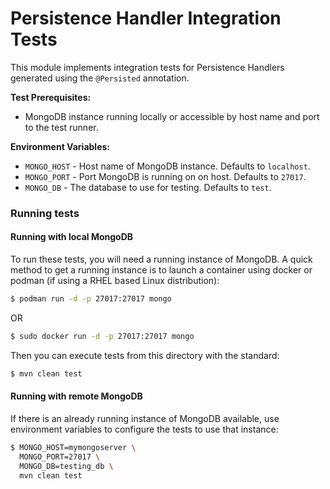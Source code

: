Persistence Handler Integration Tests
=====================================

This module implements integration tests for Persistence Handlers generated
using the `@Persisted` annotation.

**Test Prerequisites:**

- MongoDB instance running locally or accessible by host name and port to the
  test runner.

**Environment Variables:**

- `MONGO_HOST` - Host name of MongoDB instance. Defaults to `localhost`.
- `MONGO_PORT` - Port MongoDB is running on on host. Defaults to `27017`.
- `MONGO_DB` - The database to use for testing. Defaults to `test`.

### Running tests

#### Running with local MongoDB

To run these tests, you will need a running instance of MongoDB. A quick method
to get a running instance is to launch a container using docker or podman (if
using a RHEL based Linux distribution):

```sh
$ podman run -d -p 27017:27017 mongo
```

OR

```sh
$ sudo docker run -d -p 27017:27017 mongo
```

Then you can execute tests from this directory with the standard:

```sh
$ mvn clean test
```

#### Running with remote MongoDB

If there is an already running instance of MongoDB available, use environment
variables to configure the tests to use that instance:

```sh
$ MONGO_HOST=mymongoserver \
  MONGO_PORT=27017 \
  MONGO_DB=testing_db \
  mvn clean test
```